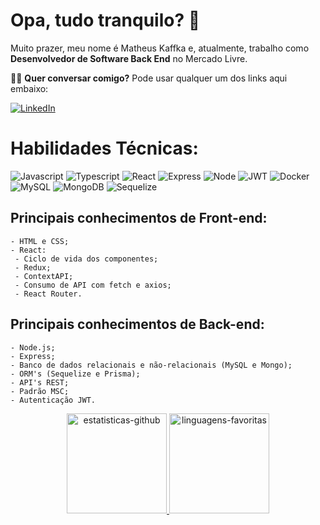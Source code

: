 # Opa, tudo tranquilo? 👋
 
Muito prazer, meu nome é Matheus Kaffka e, atualmente, trabalho como **Desenvolvedor de Software Back End** no Mercado Livre.

🙋‍♂️ **Quer conversar comigo?** Pode usar qualquer um dos links aqui embaixo:

<a href="https://www.linkedin.com/in/matheus-kaffka/">
 <img alt="LinkedIn" src="https://img.shields.io/badge/LinkedIn-0077B5?style=for-the-badge&logo=linkedin&logoColor=white" />
</a>

# Habilidades Técnicas:
![Javascript](https://img.shields.io/badge/JavaScript-323330?style=for-the-badge&logo=javascript&logoColor=F7DF1E)
![Typescript](https://img.shields.io/badge/TypeScript-007ACC?style=for-the-badge&logo=typescript&logoColor=white)
![React](https://img.shields.io/badge/React-20232A?style=for-the-badge&logo=react&logoColor=61DAFB)
![Express](https://img.shields.io/badge/Express.js-000000?style=for-the-badge&logo=express&logoColor=white)
![Node](https://img.shields.io/badge/Node.js-339933?style=for-the-badge&logo=nodedotjs&logoColor=white)
![JWT](https://img.shields.io/badge/JWT-000000?style=for-the-badge&logo=JSON%20web%20tokens&logoColor=white)
![Docker](https://img.shields.io/badge/Docker-2CA5E0?style=for-the-badge&logo=docker&logoColor=white)
![MySQL](https://img.shields.io/badge/MySQL-005C84?style=for-the-badge&logo=mysql&logoColor=white)
![MongoDB](https://img.shields.io/badge/MongoDB-4EA94B?style=for-the-badge&logo=mongodb&logoColor=white)
![Sequelize](https://img.shields.io/badge/Sequelize-52B0E7?style=for-the-badge&logo=Sequelize&logoColor=white)

## Principais conhecimentos de Front-end:
```
- HTML e CSS;
- React:
 - Ciclo de vida dos componentes;
 - Redux;
 - ContextAPI;
 - Consumo de API com fetch e axios;
 - React Router.
```
## Principais conhecimentos de Back-end:
```
- Node.js;
- Express;
- Banco de dados relacionais e não-relacionais (MySQL e Mongo);
- ORM's (Sequelize e Prisma);
- API's REST;
- Padrão MSC;
- Autenticação JWT.
```
<div align="center">
  <a href="https://github.com/matkaf" />
  <img
       height="160em"
       alt="estatisticas-github"
       src="https://github-readme-stats.vercel.app/api?username=matkaf&show_icons=true&theme=dark&include_all_commits=true&count_private=true&hide_border=true&bg_color=0D1117&locale=pt-br"
  />
 <img
      height="160em"
      alt="linguagens-favoritas"
      src="https://github-readme-stats.vercel.app/api/top-langs/?username=matkaf&layout=compact&theme=dark&hide_border=true&bg_color=0D1117&locale=pt-br"
</div>
